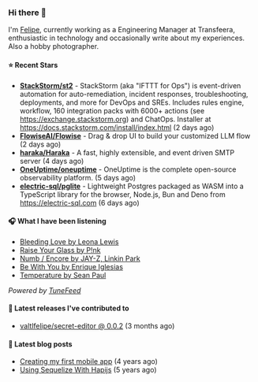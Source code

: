 ### Hi there 👋

I'm [Felipe](https://felipevm.com), currently working as a Engineering Manager at Transfeera, enthusiastic in technology and occasionally write about my experiences. Also a hobby photographer.

#### ⭐ Recent Stars
- **[StackStorm/st2](https://github.com/StackStorm/st2)** - StackStorm (aka &#34;IFTTT for Ops&#34;) is event-driven automation for auto-remediation, incident responses, troubleshooting, deployments, and more for DevOps and SREs. Includes rules engine, workflow, 160 integration packs with 6000&#43; actions (see https://exchange.stackstorm.org) and ChatOps. Installer at https://docs.stackstorm.com/install/index.html (2 days ago)
- **[FlowiseAI/Flowise](https://github.com/FlowiseAI/Flowise)** - Drag &amp; drop UI to build your customized LLM flow (2 days ago)
- **[haraka/Haraka](https://github.com/haraka/Haraka)** - A fast, highly extensible, and event driven SMTP server (4 days ago)
- **[OneUptime/oneuptime](https://github.com/OneUptime/oneuptime)** - OneUptime is the complete open-source observability platform. (5 days ago)
- **[electric-sql/pglite](https://github.com/electric-sql/pglite)** - Lightweight Postgres packaged as WASM into a TypeScript library for the browser, Node.js, Bun and Deno from https://electric-sql.com (6 days ago)

#### 🎧 What I have been listening
- [Bleeding Love by Leona Lewis](https://open.spotify.com/track/7wZUrN8oemZfsEd1CGkbXE)
- [Raise Your Glass by P!nk](https://open.spotify.com/track/1gv4xPanImH17bKZ9rOveR)
- [Numb / Encore by JAY-Z, Linkin Park](https://open.spotify.com/track/7dyluIqv7QYVTXXZiMWPHW)
- [Be With You by Enrique Iglesias](https://open.spotify.com/track/2N4viTG9njqCa4c46YyWs1)
- [Temperature by Sean Paul](https://open.spotify.com/track/0k2GOhqsrxDTAbFFSdNJjT)

_Powered by [TuneFeed](https://tunefeed.app?ref=valtlfelipe-gh-profile)_ 

#### 🚀 Latest releases I've contributed to


- [valtlfelipe/secret-editor @ 0.0.2](https://github.com/valtlfelipe/secret-editor/releases/tag/0.0.2) (3 months ago)

#### 📄 Latest blog posts
- [Creating my first mobile app](https://felipevm.com/posts/creating-my-first-mobile-app/) (4 years ago)
- [Using Sequelize With Hapijs](https://felipevm.com/posts/using-sequelize-with-hapijs/) (5 years ago)
